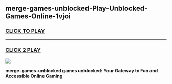 
## merge-games-unblocked-Play-Unblocked-Games-Online-1vjoi
<h3>
<a href="https://premium76.site?title=merge-games-unblocked&ref=24A">CLICK TO PLAY</a></h3>
<hr>

<h3>
<a href="https://premium76.site?title=merge-games-unblocked&ref=24A">CLICK 2 PLAY</a>
  
</h3>

<a href="https://premium76.site?title=merge-games-unblocked&ref=24A"><img src="https://clearcache.store/games.png"></a>


**merge-games-unblocked games unblocked: Your Gateway to Fun and Accessible Online Gaming**
